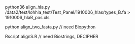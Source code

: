
python36 align_hla.py /data2/test/lohhla_test/Test_Panel/1910006_hlas/types_B.fa > 1910006_hlaB_pos.xls

python align_two_fasta.py    // need Biopython


Rscript alignS.R             // need Biostrings, DECIPHER

